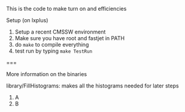 This is the code to make turn on and efficiencies

Setup (on lxplus)

1. Setup a recent CMSSW environment
1. Make sure you have root and fastjet in PATH
1. do `make` to compile everything
1. test run by typing `make TestRun`

===

More information on the binaries

library/FillHistograms: makes all the histograms needed for later steps
   1. A
   1. B

